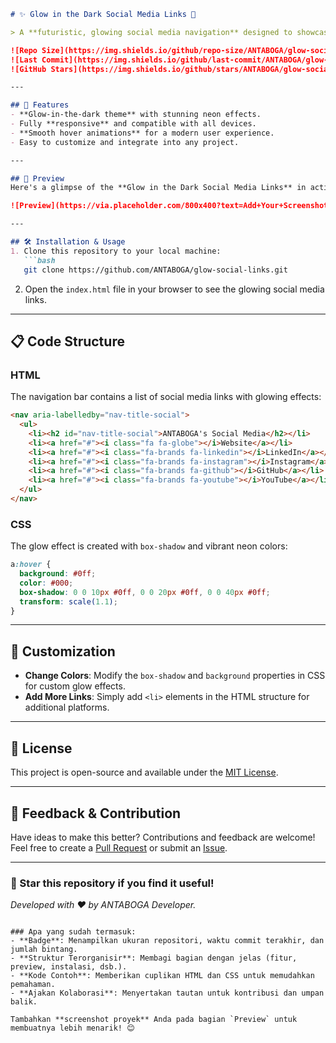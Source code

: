 ```markdown
# ✨ Glow in the Dark Social Media Links 🌌

> A **futuristic, glowing social media navigation** designed to showcase your profiles with style! Perfect for developers, creators, and anyone who loves modern web design.  

![Repo Size](https://img.shields.io/github/repo-size/ANTABOGA/glow-social-links?color=purple&style=flat-square)  
![Last Commit](https://img.shields.io/github/last-commit/ANTABOGA/glow-social-links?color=orange&style=flat-square)  
![GitHub Stars](https://img.shields.io/github/stars/ANTABOGA/glow-social-links?color=yellow&style=flat-square)

---

## 🚀 Features
- **Glow-in-the-dark theme** with stunning neon effects.  
- Fully **responsive** and compatible with all devices.  
- **Smooth hover animations** for a modern user experience.  
- Easy to customize and integrate into any project.  

---

## 🎨 Preview
Here's a glimpse of the **Glow in the Dark Social Media Links** in action:  

![Preview](https://via.placeholder.com/800x400?text=Add+Your+Screenshot+Here)  

---

## 🛠️ Installation & Usage
1. Clone this repository to your local machine:
   ```bash
   git clone https://github.com/ANTABOGA/glow-social-links.git
   ```
2. Open the `index.html` file in your browser to see the glowing social media links.

---

## 📋 Code Structure
### **HTML**
The navigation bar contains a list of social media links with glowing effects:
```html
<nav aria-labelledby="nav-title-social">
  <ul>
    <li><h2 id="nav-title-social">ANTABOGA's Social Media</h2></li>
    <li><a href="#"><i class="fa fa-globe"></i>Website</a></li>
    <li><a href="#"><i class="fa-brands fa-linkedin"></i>LinkedIn</a></li>
    <li><a href="#"><i class="fa-brands fa-instagram"></i>Instagram</a></li>
    <li><a href="#"><i class="fa-brands fa-github"></i>GitHub</a></li>
    <li><a href="#"><i class="fa-brands fa-youtube"></i>YouTube</a></li>
  </ul>
</nav>
```

### **CSS**
The glow effect is created with `box-shadow` and vibrant neon colors:
```css
a:hover {
  background: #0ff;
  color: #000;
  box-shadow: 0 0 10px #0ff, 0 0 20px #0ff, 0 0 40px #0ff;
  transform: scale(1.1);
}
```

---

## 🌈 Customization
- **Change Colors**: Modify the `box-shadow` and `background` properties in CSS for custom glow effects.  
- **Add More Links**: Simply add `<li>` elements in the HTML structure for additional platforms.  

---

## 📜 License
This project is open-source and available under the [MIT License](LICENSE).

---

## 💬 Feedback & Contribution
Have ideas to make this better? Contributions and feedback are welcome!  
Feel free to create a [Pull Request](https://github.com/ANTABOGA/glow-social-links/pulls) or submit an [Issue](https://github.com/ANTABOGA/glow-social-links/issues).

---

### 🌟 Star this repository if you find it useful!  
_Developed with ❤️ by ANTABOGA Developer._
```

### Apa yang sudah termasuk:
- **Badge**: Menampilkan ukuran repositori, waktu commit terakhir, dan jumlah bintang.
- **Struktur Terorganisir**: Membagi bagian dengan jelas (fitur, preview, instalasi, dsb.).
- **Kode Contoh**: Memberikan cuplikan HTML dan CSS untuk memudahkan pemahaman.
- **Ajakan Kolaborasi**: Menyertakan tautan untuk kontribusi dan umpan balik.  

Tambahkan **screenshot proyek** Anda pada bagian `Preview` untuk membuatnya lebih menarik! 😊
